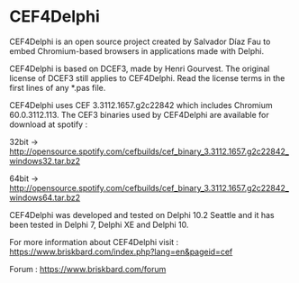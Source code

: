 ﻿# CEF4Delphi
CEF4Delphi is an open source project created by Salvador Díaz Fau to embed Chromium-based browsers in applications made with Delphi.

CEF4Delphi is based on DCEF3, made by Henri Gourvest. The original license of DCEF3 still applies to CEF4Delphi. Read the license terms in the first lines of any *.pas file.

CEF4Delphi uses CEF 3.3112.1657.g2c22842 which includes Chromium 60.0.3112.113. 
The CEF3 binaries used by CEF4Delphi are available for download at spotify :

  32bit -> http://opensource.spotify.com/cefbuilds/cef_binary_3.3112.1657.g2c22842_windows32.tar.bz2
  
  64bit -> http://opensource.spotify.com/cefbuilds/cef_binary_3.3112.1657.g2c22842_windows64.tar.bz2


CEF4Delphi was developed and tested on Delphi 10.2 Seattle and it has been tested in Delphi 7, Delphi XE and Delphi 10.

For more information about CEF4Delphi visit : 
  https://www.briskbard.com/index.php?lang=en&pageid=cef

Forum :
  https://www.briskbard.com/forum
